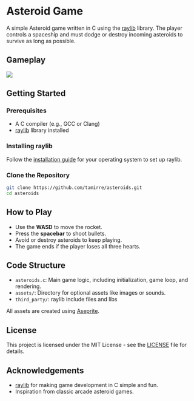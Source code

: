 # Asteroid Game

A simple Asteroid game written in C using the [raylib](https://www.raylib.com/) library. The player controls a spaceship and must dodge or destroy incoming asteroids to survive as long as possible.

## Gameplay

![](assets/asteroids.gif)

## Getting Started

### Prerequisites

- A C compiler (e.g., GCC or Clang)
- [raylib](https://www.raylib.com/) library installed

### Installing raylib

Follow the [installation guide](https://github.com/raysan5/raylib#installation) for your operating system to set up raylib.

### Clone the Repository

```bash
git clone https://github.com/tamirre/asteroids.git
cd asteroids
```

<!-- ## Building the Game -->

<!-- ### On Linux/MacOS

1. Compile the source code:
   ```bash
   gcc -o asteroid_game asteroid_game.c -lraylib -lm -ldl -pthread
   ```
2. Run the game:
   ```bash
   ./asteroid_game
   ```

### On Windows

1. Open a terminal and navigate to the project directory.
2. Compile the source code:
   ```bash
   gcc -o asteroid_game asteroid_game.c -lraylib
   ```
3. Run the game:
   ```bash
   asteroid_game.exe
   ``` -->

## How to Play

- Use the **WASD** to move the rocket.
- Press the **spacebar** to shoot bullets.
- Avoid or destroy asteroids to keep playing.
- The game ends if the player loses all three hearts.

## Code Structure

- `asteroids.c`: Main game logic, including initialization, game loop, and rendering.
- `assets/`: Directory for optional assets like images or sounds.
- `third_party/`: raylib include files and libs

All assets are created using [Aseprite](https://www.aseprite.org/).

## License

This project is licensed under the MIT License - see the [LICENSE](LICENSE.md) file for details.

## Acknowledgements

- [raylib](https://www.raylib.com/) for making game development in C simple and fun.
- Inspiration from classic arcade asteroid games.
